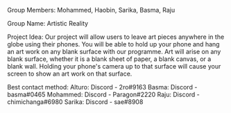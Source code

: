 Group Members: Mohammed, Haobin, Sarika, Basma, Raju

Group Name: Artistic Reality

Project Idea: Our project will allow users to leave art pieces anywhere in the globe using their phones. 
You will be able to hold up your phone and hang an art work on any blank surface with our programme. 
Art will arise on any blank surface, whether it is a blank sheet of paper, a blank canvas, or a blank wall.
Holding your phone's camera up to that surface will cause your screen to show an art work on that surface. 

Best contact method:
  Alturo: Discord - 2ro#9163
  Basma: Discord - basma#0465
  Mohammed: Discord - Paragon#2220
  Raju: Discord - chimichanga#6980
  Sarika: Discord - sae#8908

